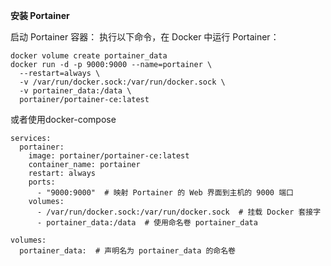 
**安装 Portainer**

启动 Portainer 容器： 执行以下命令，在 Docker 中运行 Portainer：

    docker volume create portainer_data
    docker run -d -p 9000:9000 --name=portainer \
      --restart=always \
      -v /var/run/docker.sock:/var/run/docker.sock \
      -v portainer_data:/data \
      portainer/portainer-ce:latest


或者使用docker-compose 

    services:
      portainer:
        image: portainer/portainer-ce:latest
        container_name: portainer
        restart: always
        ports:
          - "9000:9000"  # 映射 Portainer 的 Web 界面到主机的 9000 端口
        volumes:
          - /var/run/docker.sock:/var/run/docker.sock  # 挂载 Docker 套接字
          - portainer_data:/data  # 使用命名卷 portainer_data
    
    volumes:
      portainer_data:  # 声明名为 portainer_data 的命名卷

<!--stackedit_data:
eyJoaXN0b3J5IjpbLTQwMjY2MDk3XX0=
-->